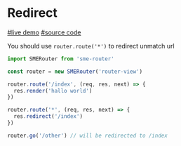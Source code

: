 # Redirect

[#live demo](https://sme-fe.github.io/sme-router) [#source code](https://github.com/SME-FE/sme-router/blob/master/example/index.js#L19)

You should use `router.route('*')` to redirect unmatch url

```js
import SMERouter from 'sme-router'

const router = new SMERouter('router-view')

router.route('/index', (req, res, next) => {
  res.render('hallo world')
})

router.route('*', (req, res, next) => {
  res.redirect('/index')
})

router.go('/other') // will be redirected to /index
```